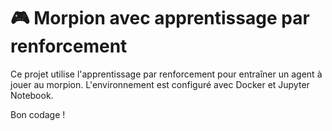 # 🎮 **Morpion avec apprentissage par renforcement**

Ce projet utilise l'apprentissage par renforcement pour entraîner un agent à jouer au morpion. L'environnement est configuré avec Docker et Jupyter Notebook.


Bon codage ! 
